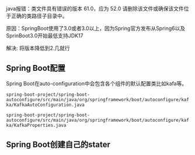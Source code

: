 

java报错：类文件具有错误的版本 61.0，应为 52.0 请删除该文件或确保该文件位于正确的类路径子目录中。

原因：SpringBoot使用了3.0或者3.0以上，因为Spring官方发布从Spring6以及SprinBoot3.0开始最低支持JDK17

解决: 将版本降低到2.几就行



## Spring Boot配置

Spring Boot在auto-configuration中会包含各个组件的默认配置类比如kafa等。

`spring-boot-project/spring-boot-autoconfigure/src/main/java/org/springframework/boot/autoconfigure/kafka/KafkaAutoConfiguration.java`

`spring-boot-project/spring-boot-autoconfigure/src/main/java/org/springframework/boot/autoconfigure/kafka/KafkaProperties.java`

## Spring Boot创建自己的stater

